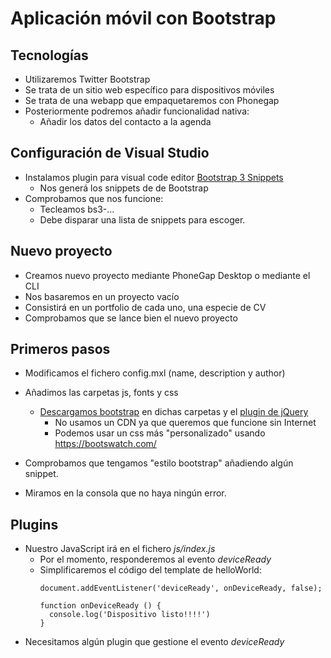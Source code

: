 # Aplicación móvil con Bootstrap


## Tecnologías
- Utilizaremos Twitter Bootstrap
- Se trata de un sitio web específico para dispositivos móviles
- Se trata de una webapp que empaquetaremos con Phonegap
- Posteriormente podremos añadir funcionalidad nativa:
  - Añadir los datos del contacto a la agenda

## Configuración de Visual Studio

- Instalamos plugin para visual code editor [Bootstrap 3 Snippets](httpts://marketplace.visualstudio.ocom/items?itemName=wcwhitehead.bootstrap-3-snippets)
  - Nos generá los snippets de de Bootstrap
- Comprobamos que nos funcione:
  - Tecleamos bs3-...
  - Debe disparar una lista de snippets para escoger.


## Nuevo proyecto
- Creamos nuevo proyecto mediante PhoneGap Desktop o mediante el CLI
- Nos basaremos en un proyecto vacío
- Consistirá en un portfolio de cada uno, una especie de CV
- Comprobamos que se lance bien el nuevo proyecto


## Primeros pasos
- Modificamos el fichero config.mxl (name, description y author)
- Añadimos las carpetas js, fonts y css
  - [Descargamos bootstrap](http://getbootstrap.com/docs/3.3/getting-started/#download) en dichas carpetas y el [plugin de jQuery](https://jquery.com/download/)
    - No usamos un CDN ya que queremos que funcione sin Internet
    - Podemos usar un css más "personalizado" usando https://bootswatch.com/
 
- Comprobamos que tengamos "estilo bootstrap" añadiendo algún snippet.
- Miramos en la consola que no haya ningún error.


## Plugins
- Nuestro JavaScript irá en el fichero *js/index.js*
   - Por el momento, responderemos al evento *deviceReady* 
   - Simplificaremos el código del template de helloWorld:
     ```
     document.addEventListener('deviceReady', onDeviceReady, false);
     
     function onDeviceReady () {
       console.log('Dispositivo listo!!!!')
     }

- Necesitamos algún plugin que gestione el evento *deviceReady*
